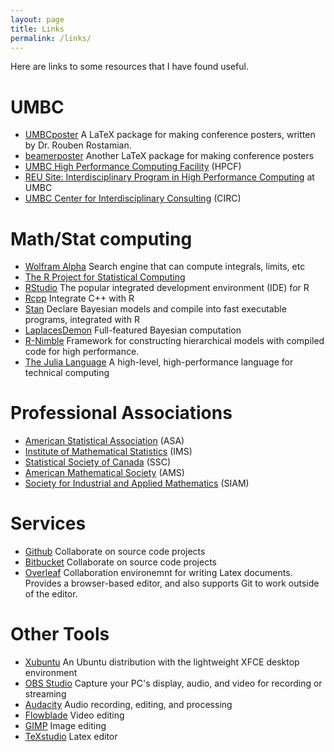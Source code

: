 ```yaml
---
layout: page
title: Links
permalink: /links/
---
```


Here are links to some resources that I have found useful.

# UMBC
* [UMBCposter](http://www.math.umbc.edu/~rouben/umbcposter) A LaTeX package 
for making conference posters, written by Dr. Rouben Rostamian.
* [beamerposter](http://www-i6.informatik.rwth-aachen.de/~dreuw/latexbeamerposter.php) Another LaTeX package for making conference posters
* [UMBC High Performance Computing Facility](http://www.umbc.edu/hpcf) (HPCF)
* [REU Site: Interdisciplinary Program in High Performance Computing](http://www.umbc.edu/hpcreu) at UMBC
* [UMBC Center for Interdisciplinary Consulting](http://www.umbc.edu/circ) (CIRC)

# Math/Stat computing
* [Wolfram Alpha](http://www.wolframalpha.com) Search engine that can compute integrals, limits, etc
* [The R Project for Statistical Computing](http://www.r-project.org)
* [RStudio](https://rstudio.com) The popular integrated development environment (IDE) for R
* [Rcpp](http://www.rcpp.org) Integrate C++ with R
* [Stan](http://mc-stan.org) Declare Bayesian models
and compile into fast executable programs, integrated with R
* [LaplacesDemon](https://github.com/LaplacesDemonR/LaplacesDemon)
Full-featured Bayesian computation
* [R-Nimble](http://r-nimble.org")
Framework for constructing hierarchical models with compiled code for high
performance.
* [The Julia Language](http://julialang.org)
A high-level, high-performance language for technical computing

# Professional Associations
* [American Statistical Association](http://www.amstat.org) (ASA)
* [Institute of Mathematical Statistics](http://imstat.org) (IMS)
* [Statistical Society of Canada](http://www.ssc.ca) (SSC)
* [American Mathematical Society](http://www.ams.org) (AMS)
* [Society for Industrial and Applied Mathematics](http://www.siam.org) (SIAM)

# Services
* [Github](https://github.com) Collaborate on source code projects
* [Bitbucket](https://bitbucket.org) Collaborate on source code projects
* [Overleaf](https://www.overleaf.com) Collaboration environemnt for writing Latex documents. Provides a browser-based editor, and also supports Git to work outside of the editor.

# Other Tools
* [Xubuntu](https://xubuntu.org) An Ubuntu distribution with the lightweight XFCE desktop environment
* [OBS Studio](https://obsproject.com) Capture your PC's display, audio, and video for recording or streaming
* [Audacity](https://www.audacityteam.org) Audio recording, editing, and processing
* [Flowblade](https://jliljebl.github.io/flowblade) Video editing
* [GIMP](https://www.gimp.org) Image editing
* [TeXstudio](https://www.texstudio.org) Latex editor


